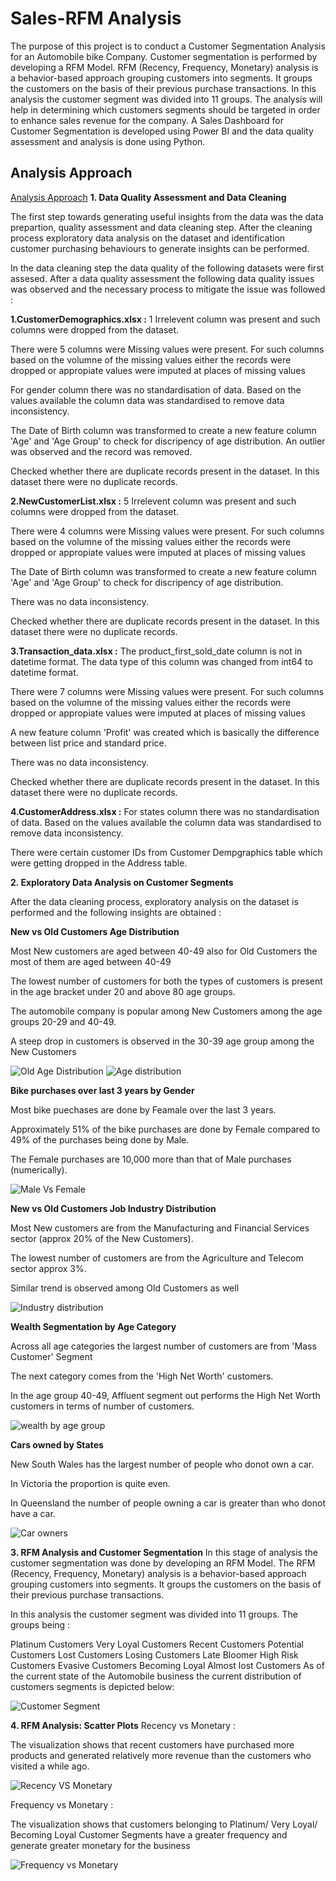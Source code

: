 
# Sales-RFM Analysis

The purpose of this project is to conduct a Customer Segmentation Analysis for an Automobile bike Company. Customer segmentation is performed by developing a RFM Model. RFM (Recency, Frequency, Monetary) analysis is a behavior-based approach grouping customers into segments. It groups the customers on the basis of their previous purchase transactions. In this analysis the customer segment was divided into 11 groups. The analysis will help in determining which customers segments should be targeted in order to enhance sales revenue for the company. A Sales Dashboard for Customer Segmentation is developed using Power BI and the data quality assessment and analysis is done using Python.


## Analysis Approach

[Analysis Approach](https://linktodocumentation)
**1. Data Quality Assessment and Data Cleaning**

The first step towards generating useful insights from the data was the data prepartion, quality assessment and data cleaning step. After the cleaning process exploratory data analysis on the dataset and identification customer purchasing behaviours to generate insights can be performed.

In the data cleaning step the data quality of the following datasets were first assesed. After a data quality assessment the following data quality issues was observed and the necessary process to mitigate the issue was followed :

**1.CustomerDemographics.xlsx :**
1 Irrelevent column was present and such columns were dropped from the dataset.

There were 5 columns were Missing values were present. For such columns based on the volumne of the missing values either the records were dropped or appropiate values were imputed at places of missing values

For gender column there was no standardisation of data. Based on the values available the column data was standardised to remove data inconsistency.

The Date of Birth column was transformed to create a new feature column 'Age' and 'Age Group' to check for discripency of age distribution. An outlier was observed and the record was removed.

Checked whether there are duplicate records present in the dataset. In this dataset there were no duplicate records.

**2.NewCustomerList.xlsx :**
5 Irrelevent column was present and such columns were dropped from the dataset.

There were 4 columns were Missing values were present. For such columns based on the volumne of the missing values either the records were dropped or appropiate values were imputed at places of missing values

The Date of Birth column was transformed to create a new feature column 'Age' and 'Age Group' to check for discripency of age distribution.

There was no data inconsistency.

Checked whether there are duplicate records present in the dataset. In this dataset there were no duplicate records.

**3.Transaction_data.xlsx :**
The product_first_sold_date column is not in datetime format. The data type of this column was changed from int64 to datetime format.

There were 7 columns were Missing values were present. For such columns based on the volumne of the missing values either the records were dropped or appropiate values were imputed at places of missing values

A new feature column 'Profit' was created which is basically the difference between list price and standard price.

There was no data inconsistency.

Checked whether there are duplicate records present in the dataset. In this dataset there were no duplicate records.

**4.CustomerAddress.xlsx :**
For states column there was no standardisation of data. Based on the values available the column data was standardised to remove data inconsistency.

There were certain customer IDs from Customer Dempgraphics table which were getting dropped in the Address table.

**2. Exploratory Data Analysis on Customer Segments**

After the data cleaning process, exploratory analysis on the dataset is performed and the following insights are obtained :

**New vs Old Customers Age Distribution**

Most New customers are aged between 40-49 also for Old Customers the most of them are aged between 40-49

The lowest number of customers for both the types of customers is present in the age bracket under 20 and above 80 age groups.

The automobile company is popular among New Customers among the age groups 20-29 and 40-49.

A steep drop in customers is observed in the 30-39 age group among the New Customers

![Old Age Distribution](https://github.com/Ahshamali/Sales-RFM-Analysis/assets/96016885/79fb1e63-e2eb-49bc-86a0-7bc5eece0047)
![Age distribution](https://github.com/Ahshamali/Sales-RFM-Analysis/assets/96016885/1bc8bf1e-15f2-4b7f-8dc6-3b7a1d954488)

**Bike purchases over last 3 years by Gender**

Most bike puechases are done by Feamale over the last 3 years. 

Approximately 51% of the bike purchases are done by Female compared to 49% of the purchases being done by Male.

The Female purchases are 10,000 more than that of Male purchases (numerically).

![Male Vs Female](https://github.com/Ahshamali/Sales-RFM-Analysis/assets/96016885/29fc5dee-5e59-474b-8ea6-283f6af9e558)

**New vs Old Customers Job Industry Distribution**

Most New customers are from the Manufacturing and Financial Services sector (approx 20% of the New Customers).

The lowest number of customers are from the Agriculture and Telecom sector approx 3%.

Similar trend is observed among Old Customers as well

![Industry distribution](https://github.com/Ahshamali/Sales-RFM-Analysis/assets/96016885/e9491060-7f3f-47e6-b624-d95eb85615be)

**Wealth Segmentation by Age Category**

Across all age categories the largest number of customers are from 'Mass Customer' Segment

The next category comes from the 'High Net Worth' customers.

In the age group 40-49, Affluent segment out performs the High Net Worth customers in terms of number of customers.

![wealth by age group](https://github.com/Ahshamali/Sales-RFM-Analysis/assets/96016885/58206107-5553-42e5-93ce-83fb535a5ff2)


**Cars owned by States**

New South Wales has the largest number of people who donot own a car.

In Victoria the proportion is quite even.

In Queensland the number of people owning a car is greater than who donot have a car.

![Car owners](https://github.com/Ahshamali/Sales-RFM-Analysis/assets/96016885/3f8feaf7-c676-4f05-8db5-e85a2d6cd2f9)


**3. RFM Analysis and Customer Segmentation**
In this stage of analysis the customer segmentation was done by developing an RFM Model. The RFM (Recency, Frequency, Monetary) analysis is a behavior-based approach grouping customers into segments. It groups the customers on the basis of their previous purchase transactions.

In this analysis the customer segment was divided into 11 groups. The groups being :

Platinum Customers
Very Loyal Customers
Recent Customers
Potential Customers
Lost Customers
Losing Customers
Late Bloomer
High Risk Customers
Evasive Customers
Becoming Loyal
Almost lost Customers
As of the current state of the Automobile business the current distribution of customers segments is depicted below:

![Customer Segment](https://github.com/Ahshamali/Sales-RFM-Analysis/assets/96016885/b479382f-badc-4f70-a34e-d4e5c925a7f0)


**4. RFM Analysis: Scatter Plots**
Recency vs Monetary :

The visualization shows that recent customers have purchased more products and generated relatively more revenue than the customers who visited a while ago.

![Recency VS Monetary](https://github.com/Ahshamali/Sales-RFM-Analysis/assets/96016885/8d3aa58b-10a5-4453-bf2f-f5dcfec52c09)

Frequency vs Monetary :

The visualization shows that customers belonging to Platinum/ Very Loyal/ Becoming Loyal Customer Segments have a greater frequency and generate greater monetary for the business

![Frequency vs Monetary](https://github.com/Ahshamali/Sales-RFM-Analysis/assets/96016885/63590850-a402-4dea-93dd-5dc79861c98b)






